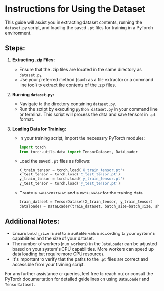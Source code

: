 # Instructions for Using the Dataset

This guide will assist you in extracting dataset contents, running the `dataset.py` script, and loading the saved `.pt` files for training in a PyTorch environment.

## Steps:

1. **Extracting .zip Files:**
   - Ensure that the .zip files are located in the same directory as `dataset.py`.
   - Use your preferred method (such as a file extractor or a command line tool) to extract the contents of the .zip files.

2. **Running `dataset.py`:**
   - Navigate to the directory containing `dataset.py`.
   - Run the script by executing `python dataset.py` in your command line or terminal. This script will process the data and save tensors in `.pt` format.

3. **Loading Data for Training:**
   - In your training script, import the necessary PyTorch modules:
     ```python
     import torch
     from torch.utils.data import TensorDataset, DataLoader
     ```
   - Load the saved `.pt` files as follows:
     ```python
     X_train_tensor = torch.load('X_train_tensor.pt')
     X_test_tensor = torch.load('X_test_tensor.pt')
     y_train_tensor = torch.load('y_train_tensor.pt')
     y_test_tensor = torch.load('y_test_tensor.pt')
     ```
   - Create a `TensorDataset` and a `DataLoader` for the training data:
     ```python
     train_dataset = TensorDataset(X_train_tensor, y_train_tensor)
     dataloader = DataLoader(train_dataset, batch_size=batch_size, shuffle=True, num_workers=4)
     ```

## Additional Notes:

- Ensure `batch_size` is set to a suitable value according to your system's capabilities and the size of your dataset.
- The number of workers (`num_workers`) in the `DataLoader` can be adjusted based on your system's CPU capabilities. More workers can speed up data loading but require more CPU resources.
- It's important to verify that the paths to the `.pt` files are correct and accessible from your training script.

For any further assistance or queries, feel free to reach out or consult the PyTorch documentation for detailed guidelines on using `DataLoader` and `TensorDataset`.
